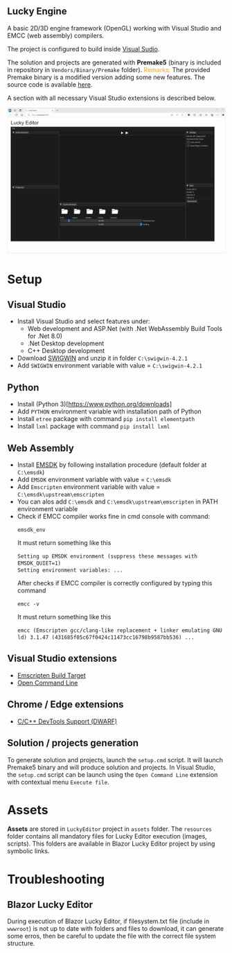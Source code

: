 ## Lucky Engine ##

A basic 2D/3D engine framework (OpenGL) working with Visual Studio and EMCC (web assembly) compilers.

The project is configured to build inside [Visual Sudio](https://visualstudio.microsoft.com/fr/downloads/).

The solution and projects are generated with **Premake5** (binary is included in repository in `Vendors/Binary/Premake` folder).
<span style="color:orange">Remarks:</span> The provided Premake binary is a modified version adding some new features. The source code is available [here](https://github.com/alexandrelugand/premake-core).

A section with all necessary Visual Studio extensions is described below.

![Lucky](Docs/Lucky.gif)

# Setup

## Visual Studio
- Install Visual Studio and select features under:
	- Web development and ASP.Net (with .Net WebAssembly Build Tools for .Net 8.0)
	- .Net Desktop development
	- C++ Desktop development
- Download [SWIGWIN](https://sourceforge.net/projects/swig/files/swigwin/swigwin-4.2.1/swigwin-4.2.1.zip/download) and unzip it in folder `C:\swigwin-4.2.1`
- Add `SWIGWIN` environment variable with value = `C:\swigwin-4.2.1`

## Python
- Install (Python 3)[https://www.python.org/downloads]
- Add `PYTHON` environment variable with installation path of Python
- Install `etree` package with command `pip install elementpath`
- Install `lxml` package with command `pip install lxml`

## Web Assembly
- Install [EMSDK](https://emscripten.org/docs/getting_started/downloads.html) by following installation procedure (default folder at `C:\emsdk`)
- Add `EMSDK` environment variable with value = `C:\emsdk`
- Add `Emscripten` environment variable with value = `C:\emsdk\upstream\emscripten`
- You can alos add `C:\emsdk` and `C:\emsdk\upstream\emscripten` in PATH environment variable
- Check if EMCC compiler works fine in cmd console with command:
    ```
    emsdk_env
    ```
    It must return something like this
    ```
    Setting up EMSDK environment (suppress these messages with EMSDK_QUIET=1)
    Setting environment variables: ...
    ```
    After checks if EMCC compiler is correctly configured by typing this command
    ```
    emcc -v
    ```
    It must return something like this
    ```
    emcc (Emscripten gcc/clang-like replacement + linker emulating GNU ld) 3.1.47 (431685f05c67f0424c11473cc16798b9587bb536) ...
    ```

## Visual Studio extensions

- [Emscripten Build Target](https://marketplace.visualstudio.com/items?itemName=KamenokoSoft.emscripten-build-support)
- [Open Command Line](https://marketplace.visualstudio.com/items?itemName=MadsKristensen.OpenCommandLine64)

## Chrome / Edge extensions
- [C/C++ DevTools Support (DWARF)](https://chromewebstore.google.com/detail/cc++-devtools-support-dwa/pdcpmagijalfljmkmjngeonclgbbannb)

## Solution / projects generation

To generate solution and projects, launch the `setup.cmd` script.
It will launch Premake5 binary and will produce solution and projects.
In Visual Studio, the `setup.cmd` script can be launch using the `Open Command Line` extension with contextual menu `Execute file`. 

# Assets

**Assets** are stored in `LuckyEditor` project in `assets` folder.
The `resources` folder contains all mandatory files for Lucky Editor execution (images, scripts).
This folders are available in Blazor Lucky Editor project by using symbolic links.

# Troubleshooting

## Blazor Lucky Editor

During execution of Blazor Lucky Editor, if filesystem.txt file (include in `wwwroot`) is not up to date with folders and files to download,
it can generate some erros, then be careful to update the file with the correct file system structure.
